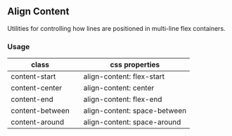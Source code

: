## Align Content

Utilities for controlling how lines are positioned in multi-line flex containers.

### Usage

| class |  | css properties |
|---|---|---|
| content-start |  | align-content: flex-start |
| content-center |  | align-content: center |
| content-end |  | align-content: flex-end |
| content-between |  | align-content: space-between |
| content-around |  | align-content: space-around |


